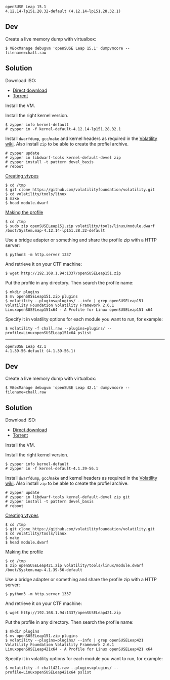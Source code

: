 ~~~
openSUSE Leap 15.1
4.12.14-lp151.28.32-default (4.12.14-lp151.28.32.1)
~~~

## Dev

Create a live memory dump with virtualbox:

~~~
$ VBoxManage debugvm 'openSUSE Leap 15.1' dumpvmcore --filename=chall.raw
~~~

## Solution

Download ISO:

- [Direct download][3]
- [Torrent][4]

Install the VM.

Install the right kernel version.

~~~
$ zypper info kernel-default
# zypper in -f kernel-default-4.12.14-lp151.28.32.1
~~~

Install `dwarfdump`, `gcc`/`make` and kernel headers as required in the [Volatility wiki][1].
Also install `zip` to be able to create the profiel archive.

~~~
# zypper update
# zypper in libdwarf-tools kernel-default-devel zip
# zypper install -t pattern devel_basis
# reboot
~~~

[Creating vtypes][2]

~~~
$ cd /tmp
$ git clone https://github.com/volatilityfoundation/volatility.git
$ cd volatility/tools/linux
$ make
$ head module.dwarf
~~~

[Making the profile][5]

~~~
$ cd /tmp
$ sudo zip openSUSELeap151.zip volatility/tools/linux/module.dwarf /boot/System.map-4.12.14-lp151.28.32-default
~~~

Use a bridge adapter or something and share the profile zip with a HTTP server:

~~~
$ python3 -m http.server 1337
~~~

And retrieve it on your CTF machine:

~~~
$ wget http://192.168.1.94:1337/openSUSELeap151.zip
~~~

Put the profile in any directory.
Then search the profile name:

~~~
$ mkdir plugins
$ mv openSUSELeap151.zip plugins
$ volatility --plugins=plugins/ --info | grep openSUSELeap151
Volatility Foundation Volatility Framework 2.6.1
LinuxopenSUSELeap151x64 - A Profile for Linux openSUSELeap151 x64
~~~

Specify it in volatility options for each module you want to run, for example:

~~~
$ volatility -f chall.raw --plugins=plugins/ --profile=LinuxopenSUSELeap151x64 pslist
~~~


[1]:https://github.com/volatilityfoundation/volatility/wiki/Linux#creating-a-new-profile
[2]:https://github.com/volatilityfoundation/volatility/wiki/Linux#creating-vtypes
[3]:https://download.opensuse.org/distribution/leap/15.1/iso/openSUSE-Leap-15.1-DVD-x86_64.iso
[4]:https://download.opensuse.org/distribution/leap/15.1/iso/openSUSE-Leap-15.1-DVD-x86_64.iso.torrent
[5]:https://github.com/volatilityfoundation/volatility/wiki/Linux#making-the-profile

---


~~~
openSUSE Leap 42.1
4.1.39-56-default (4.1.39-56.1)
~~~

## Dev

Create a live memory dump with virtualbox:

~~~
$ VBoxManage debugvm 'openSUSE Leap 42.1' dumpvmcore --filename=chall.raw
~~~

## Solution

Download ISO:

- [Direct download][3b]
- [Torrent][4b]

Install the VM.

Install the right kernel version.

~~~
$ zypper info kernel-default
# zypper in -f kernel-default-4.1.39-56.1
~~~

Install `dwarfdump`, `gcc`/`make` and kernel headers as required in the [Volatility wiki][1b].
Also install `zip` to be able to create the profiel archive.

~~~
# zypper update
# zypper in libdwarf-tools kernel-default-devel zip git
# zypper install -t pattern devel_basis
# reboot
~~~

[Creating vtypes][2b]

~~~
$ cd /tmp
$ git clone https://github.com/volatilityfoundation/volatility.git
$ cd volatility/tools/linux
$ make
$ head module.dwarf
~~~

[Making the profile][5b]

~~~
$ cd /tmp
$ zip openSUSELeap421.zip volatility/tools/linux/module.dwarf /boot/System.map-4.1.39-56-default
~~~

Use a bridge adapter or something and share the profile zip with a HTTP server:

~~~
$ python3 -m http.server 1337
~~~

And retrieve it on your CTF machine:

~~~
$ wget http://192.168.1.94:1337/openSUSELeap421.zip
~~~

Put the profile in any directory.
Then search the profile name:

~~~
$ mkdir plugins
$ mv openSUSELeap151.zip plugins
$ volatility --plugins=plugins/ --info | grep openSUSELeap421                        
Volatility Foundation Volatility Framework 2.6.1
LinuxopenSUSELeap421x64 - A Profile for Linux openSUSELeap421 x64
~~~

Specify it in volatility options for each module you want to run, for example:

~~~
$ volatility -f chall421.raw --plugins=plugins/ --profile=LinuxopenSUSELeap421x64 pslist
~~~


[1b]:https://github.com/volatilityfoundation/volatility/wiki/Linux#creating-a-new-profile
[2b]:https://github.com/volatilityfoundation/volatility/wiki/Linux#creating-vtypes
[3b]:http://ftp5.gwdg.de/pub/opensuse/discontinued/distribution/leap/42.1/iso/openSUSE-Leap-42.1-DVD-x86_64.iso
[4b]:http://ftp5.gwdg.de/pub/opensuse/discontinued/distribution/leap/42.1/iso/openSUSE-Leap-42.1-DVD-x86_64.iso.torrent
[5b]:https://github.com/volatilityfoundation/volatility/wiki/Linux#making-the-profile

